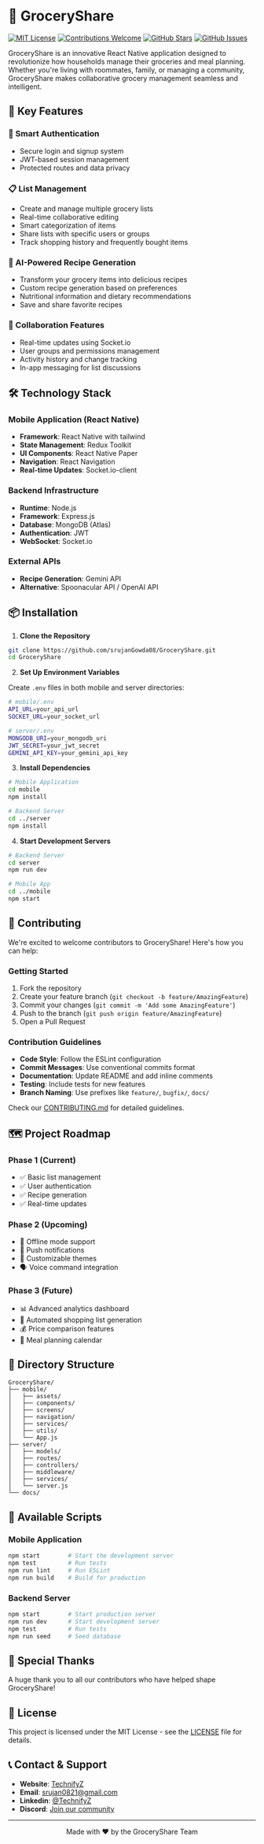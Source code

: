 # 🛒 GroceryShare

[![MIT License](https://img.shields.io/badge/License-MIT-green.svg)](https://choosealicense.com/licenses/mit/)
[![Contributions Welcome](https://img.shields.io/badge/contributions-welcome-brightgreen.svg?style=flat)](CONTRIBUTING.md)
[![GitHub Stars](https://img.shields.io/github/stars/yourusername/GroceryShare.svg)](https://github.com/yourusername/GroceryShare/stargazers)
[![GitHub Issues](https://img.shields.io/github/issues/yourusername/GroceryShare.svg)](https://github.com/yourusername/GroceryShare/issues)

GroceryShare is an innovative React Native application designed to revolutionize how households manage their groceries and meal planning. Whether you're living with roommates, family, or managing a community, GroceryShare makes collaborative grocery management seamless and intelligent.

## 🌟 Key Features

### 🔐 Smart Authentication

- Secure login and signup system
- JWT-based session management
- Protected routes and data privacy

### 📋 List Management

- Create and manage multiple grocery lists
- Real-time collaborative editing
- Smart categorization of items
- Share lists with specific users or groups
- Track shopping history and frequently bought items

### 🤖 AI-Powered Recipe Generation

- Transform your grocery items into delicious recipes
- Custom recipe generation based on preferences
- Nutritional information and dietary recommendations
- Save and share favorite recipes

### 👥 Collaboration Features

- Real-time updates using Socket.io
- User groups and permissions management
- Activity history and change tracking
- In-app messaging for list discussions

## 🛠️ Technology Stack

### Mobile Application (React Native)

- **Framework**: React Native with tailwind
- **State Management**: Redux Toolkit
- **UI Components**: React Native Paper
- **Navigation**: React Navigation
- **Real-time Updates**: Socket.io-client

### Backend Infrastructure

- **Runtime**: Node.js
- **Framework**: Express.js
- **Database**: MongoDB (Atlas)
- **Authentication**: JWT
- **WebSocket**: Socket.io

### External APIs

- **Recipe Generation**: Gemini API
- **Alternative**: Spoonacular API / OpenAI API

## 📦 Installation

1. **Clone the Repository**

```bash
git clone https://github.com/srujanGowda08/GroceryShare.git
cd GroceryShare
```

2. **Set Up Environment Variables**

Create `.env` files in both mobile and server directories:

```bash
# mobile/.env
API_URL=your_api_url
SOCKET_URL=your_socket_url

# server/.env
MONGODB_URI=your_mongodb_uri
JWT_SECRET=your_jwt_secret
GEMINI_API_KEY=your_gemini_api_key
```

3. **Install Dependencies**

```bash
# Mobile Application
cd mobile
npm install

# Backend Server
cd ../server
npm install
```

4. **Start Development Servers**

```bash
# Backend Server
cd server
npm run dev

# Mobile App
cd ../mobile
npm start
```

## 🤝 Contributing

We're excited to welcome contributors to GroceryShare! Here's how you can help:

### Getting Started

1. Fork the repository
2. Create your feature branch (`git checkout -b feature/AmazingFeature`)
3. Commit your changes (`git commit -m 'Add some AmazingFeature'`)
4. Push to the branch (`git push origin feature/AmazingFeature`)
5. Open a Pull Request

### Contribution Guidelines

- **Code Style**: Follow the ESLint configuration
- **Commit Messages**: Use conventional commits format
- **Documentation**: Update README and add inline comments
- **Testing**: Include tests for new features
- **Branch Naming**: Use prefixes like `feature/`, `bugfix/`, `docs/`

Check our [CONTRIBUTING.md](CONTRIBUTING.md) for detailed guidelines.

## 🗺️ Project Roadmap

### Phase 1 (Current)

- ✅ Basic list management
- ✅ User authentication
- ✅ Recipe generation
- ✅ Real-time updates

### Phase 2 (Upcoming)

- 📱 Offline mode support
- 🔔 Push notifications
- 🎨 Customizable themes
- 🗣️ Voice command integration

### Phase 3 (Future)

- 📊 Advanced analytics dashboard
- 🔄 Automated shopping list generation
- 💰 Price comparison features
- 📅 Meal planning calendar

## 📁 Directory Structure

```
GroceryShare/
├── mobile/
│   ├── assets/
│   ├── components/
│   ├── screens/
│   ├── navigation/
│   ├── services/
│   ├── utils/
│   └── App.js
├── server/
│   ├── models/
│   ├── routes/
│   ├── controllers/
│   ├── middleware/
│   ├── services/
│   └── server.js
└── docs/
```

## 🔧 Available Scripts

### Mobile Application

```bash
npm start        # Start the development server
npm test         # Run tests
npm run lint     # Run ESLint
npm run build    # Build for production
```

### Backend Server

```bash
npm start        # Start production server
npm run dev      # Start development server
npm test         # Run tests
npm run seed     # Seed database
```

## 🌟 Special Thanks

A huge thank you to all our contributors who have helped shape GroceryShare!

## 📄 License

This project is licensed under the MIT License - see the [LICENSE](LICENSE) file for details.

## 📞 Contact & Support

- **Website**: [TechnifyZ](https://technify-z.vercel.app/)
- **Email**: srujan0821@gmail.com
- **Linkedin**: [@TechnifyZ](https://www.linkedin.com/company/technifyz)
- **Discord**: [Join our community](https://discord.gg/GZ9nUZyx)

---

<p align="center">Made with ❤️ by the GroceryShare Team</p>
